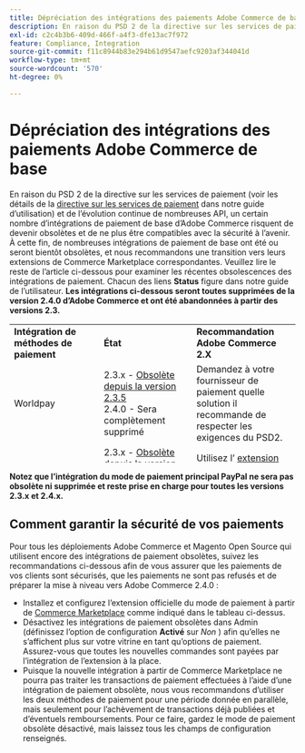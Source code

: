 ```yaml
---
title: Dépréciation des intégrations des paiements Adobe Commerce de base
description: En raison du PSD 2 de la directive sur les services de paiement (voir les détails de la [directive sur les services de paiement](https://experienceleague.adobe.com/docs/commerce-admin/start/compliance/payments/compliance-payment-services-directive.html) dans notre guide d’utilisation) et de l’évolution continue de nombreuses API, un certain nombre d’intégrations des paiements de base d’Adobe Commerce risquent de devenir obsolètes et de ne plus être compatibles avec la sécurité à l’avenir. À cette fin, de nombreuses intégrations de paiement de base ont été ou seront bientôt obsolètes, et nous recommandons une transition vers leurs extensions de Commerce Marketplace correspondantes. Veuillez lire le reste de l’article ci-dessous pour examiner les récentes obsolescences des intégrations de paiement. Chacun des liens **Status** se trouve dans notre guide d’utilisation. **Les intégrations ci-dessous seront toutes supprimées de la version 2.4.0 d’Adobe Commerce et ont été abandonnées à partir des versions 2.3.**
exl-id: c2c4b3b6-409d-466f-a4f3-dfe13ac7f972
feature: Compliance, Integration
source-git-commit: f11c8944b83e294b61d9547aefc9203af344041d
workflow-type: tm+mt
source-wordcount: '570'
ht-degree: 0%

---
```


# Dépréciation des intégrations des paiements Adobe Commerce de base

En raison du PSD 2 de la directive sur les services de paiement (voir les détails de la [directive sur les services de paiement](https://experienceleague.adobe.com/docs/commerce-admin/start/compliance/payments/compliance-payment-services-directive.html) dans notre guide d’utilisation) et de l’évolution continue de nombreuses API, un certain nombre d’intégrations de paiement de base d’Adobe Commerce risquent de devenir obsolètes et de ne plus être compatibles avec la sécurité à l’avenir. À cette fin, de nombreuses intégrations de paiement de base ont été ou seront bientôt obsolètes, et nous recommandons une transition vers leurs extensions de Commerce Marketplace correspondantes. Veuillez lire le reste de l’article ci-dessous pour examiner les récentes obsolescences des intégrations de paiement. Chacun des liens **Status** figure dans notre guide de l’utilisateur. **Les intégrations ci-dessous seront toutes supprimées de la version 2.4.0 d’Adobe Commerce et ont été abandonnées à partir des versions 2.3.**

<table style="height: 243px;" width="712">
<tbody>
<tr>
<td style="width: 225.455px;"><strong>Intégration de méthodes de paiement</strong></td>
<td style="width: 226.364px;"><strong>État</strong></td>
<td style="width: 226.364px;"><strong>Recommandation Adobe Commerce 2.X</strong></td>
</tr>
<tr>
<td style="width: 225.455px;">Worldpay</td>
<td style="width: 226.364px;">2.3.x - <a href="https://experienceleague.adobe.com/docs/commerce-admin/config/sales/payment-methods/payment-methods.html?lang=en#recommended-solutions">Obsolète depuis la version 2.3.5</a><br>2.4.0 - Sera complètement supprimé</td>
<td style="width: 226.364px;">Demandez à votre fournisseur de paiement quelle solution il recommande de respecter les exigences du PSD2.</td>
</tr>
<tr>
<td style="width: 225.455px;">Authorize.net</td>
<td style="width: 226.364px;">2.3.x - <a href="https://experienceleague.adobe.com/docs/commerce-admin/config/sales/payment-methods/payment-methods.html?lang=en#recommended-solutions">Obsolète depuis la version 2.3.4</a><br>2.4.0 - Sera complètement supprimé</td>
<td style="width: 226.364px;">Utilisez l’ <a href="https://marketplace.magento.com/authorizenet-magento-module-authorizenet.html">extension officielle</a> de Commerce Marketplace à la place.</td>
</tr>
<tr>
<td style="width: 225.455px;">Authorize.net (Direct Post)</td>
<td style="width: 226.364px;">2.3.x - <a href="https://experienceleague.adobe.com/docs/commerce-admin/config/sales/payment-methods/payment-methods.html?lang=en#recommended-solutions">Obsolète depuis la version 2.3.1</a><br>2.4.0 - Sera complètement supprimé</td>
<td style="width: 226.364px;">Utilisez l’ <a href="https://marketplace.magento.com/authorizenet-magento-module-authorizenet.html">extension officielle</a> de Commerce Marketplace à la place.</td>
</tr>
<tr>
<td style="width: 225.455px;">CyberSource</td>
<td style="width: 226.364px;">2.3.x - <a href="https://experienceleague.adobe.com/docs/commerce-admin/config/sales/payment-methods/payment-methods.html?lang=en#recommended-solutions">Obsolète depuis la version 2.3.3</a><br>2.4.0 - Sera complètement supprimé</td>
<td style="width: 226.364px;">Utilisez l’ <a href="https://marketplace.magento.com/cybersource-global-payment-management.html">extension officielle</a> de Commerce Marketplace à la place.</td>
</tr>
<tr>
<td style="width: 225.455px;">eWay</td>
<td style="width: 226.364px;">2.3.x - <a href="https://experienceleague.adobe.com/docs/commerce-admin/config/sales/payment-methods/payment-methods.html?lang=en#recommended-solutions">Obsolète depuis la version 2.3.3</a><br>2.4.0 - Sera complètement supprimé</td>
<td style="width: 226.364px;">Demandez à votre fournisseur de paiement quelle solution il recommande de respecter les exigences du PSD2.</td>
</tr>
</tbody>
</table>

**Notez que l’intégration du mode de paiement principal PayPal ne sera pas obsolète ni supprimée et reste prise en charge pour toutes les versions 2.3.x et 2.4.x.**

## Comment garantir la sécurité de vos paiements

Pour tous les déploiements Adobe Commerce et Magento Open Source qui utilisent encore des intégrations de paiement obsolètes, suivez les recommandations ci-dessous afin de vous assurer que les paiements de vos clients sont sécurisés, que les paiements ne sont pas refusés et de préparer la mise à niveau vers Adobe Commerce 2.4.0 :

* Installez et configurez l’extension officielle du mode de paiement à partir de [Commerce Marketplace](https://marketplace.magento.com/extensions/payments-security/payment-integration.html?_ga=2.108129217.2105547619.1564067043-238341041.1564067043) comme indiqué dans le tableau ci-dessus.
* Désactivez les intégrations de paiement obsolètes dans Admin (définissez l’option de configuration **Activé** sur *Non* ) afin qu’elles ne s’affichent plus sur votre vitrine en tant qu’options de paiement. Assurez-vous que toutes les nouvelles commandes sont payées par l’intégration de l’extension à la place.
* Puisque la nouvelle intégration à partir de Commerce Marketplace ne pourra pas traiter les transactions de paiement effectuées à l’aide d’une intégration de paiement obsolète, nous vous recommandons d’utiliser les deux méthodes de paiement pour une période donnée en parallèle, mais seulement pour l’achèvement de transactions déjà publiées et d’éventuels remboursements. Pour ce faire, gardez le mode de paiement obsolète désactivé, mais laissez tous les champs de configuration renseignés.
